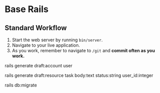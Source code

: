 # Base Rails

## Standard Workflow

 1. Start the web server by running `bin/server`.
 1. Navigate to your live application.
 1. As you work, remember to navigate to `/git` and **commit often as you work.**



rails generate draft:account user

rails generate draft:resource task body:text status:string user_id:integer

rails db:migrate
